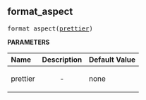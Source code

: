 <!-- Generated with Stardoc: http://skydoc.bazel.build -->

<a id="#format_aspect"></a>

## format_aspect

<pre>
format_aspect(<a href="#format_aspect-prettier">prettier</a>)
</pre>



**PARAMETERS**


| Name  | Description | Default Value |
| :------------- | :------------- | :------------- |
| <a id="format_aspect-prettier"></a>prettier |  <p align="center"> - </p>   |  none |



